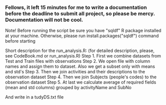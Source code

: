 ### Fellows, it left 15 minutes for me to write a documentation before the deadline to submit all project, so please be mercy. Documentation will not be cool. 

Note! Before running the script be sure you have "sqldf" R package installed at your machine. Otherwise, please run 
install.packages("sqldf") command before starting

Short description for the run_analysis.R: (for detailed description, please, see CodeBook.md or run_analysis.R)
Step 1.	First we combine datasets from Test and Train files with observations
Step 2. We open file with column names and assign them to dataset. Also we get a subset only with means and std's
Step 3. Then we join activities and their descriptions to the observation dataset
Step 4. Then we join Subjects (people's codes) to the observation dataset
Step 5. At last we calculate average of required fields (mean and std columns) grouped by activityName and SubNo

And write in a tudyDS.txt file